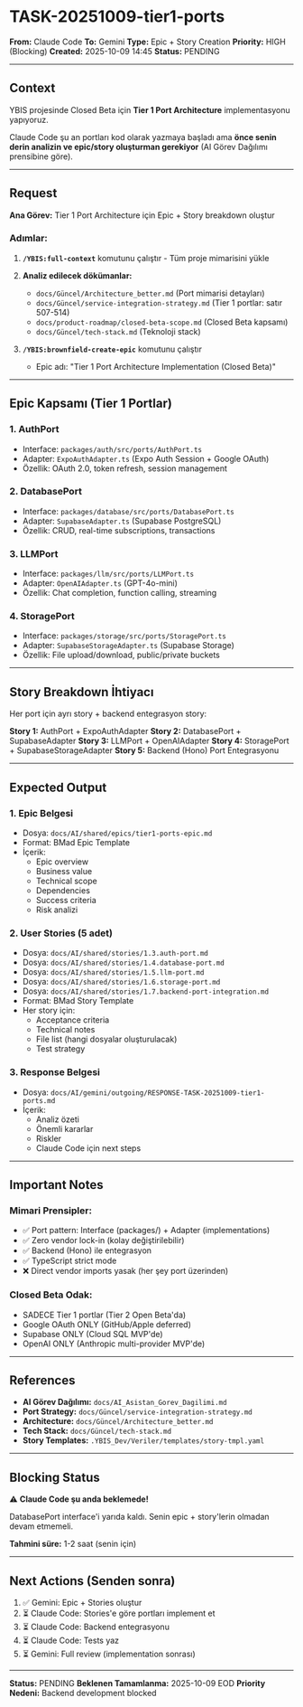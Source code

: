 # TASK-20251009-tier1-ports
**From:** Claude Code
**To:** Gemini
**Type:** Epic + Story Creation
**Priority:** HIGH (Blocking)
**Created:** 2025-10-09 14:45
**Status:** PENDING

---

## Context

YBIS projesinde Closed Beta için **Tier 1 Port Architecture** implementasyonu yapıyoruz.

Claude Code şu an portları kod olarak yazmaya başladı ama **önce senin derin analizin ve epic/story oluşturman gerekiyor** (AI Görev Dağılımı prensibine göre).

---

## Request

**Ana Görev:** Tier 1 Port Architecture için Epic + Story breakdown oluştur

### Adımlar:

1. **`/YBIS:full-context`** komutunu çalıştır - Tüm proje mimarisini yükle

2. **Analiz edilecek dökümanlar:**
   - `docs/Güncel/Architecture_better.md` (Port mimarisi detayları)
   - `docs/Güncel/service-integration-strategy.md` (Tier 1 portlar: satır 507-514)
   - `docs/product-roadmap/closed-beta-scope.md` (Closed Beta kapsamı)
   - `docs/Güncel/tech-stack.md` (Teknoloji stack)

3. **`/YBIS:brownfield-create-epic`** komutunu çalıştır
   - Epic adı: "Tier 1 Port Architecture Implementation (Closed Beta)"

---

## Epic Kapsamı (Tier 1 Portlar)

### 1. AuthPort
- Interface: `packages/auth/src/ports/AuthPort.ts`
- Adapter: `ExpoAuthAdapter.ts` (Expo Auth Session + Google OAuth)
- Özellik: OAuth 2.0, token refresh, session management

### 2. DatabasePort
- Interface: `packages/database/src/ports/DatabasePort.ts`
- Adapter: `SupabaseAdapter.ts` (Supabase PostgreSQL)
- Özellik: CRUD, real-time subscriptions, transactions

### 3. LLMPort
- Interface: `packages/llm/src/ports/LLMPort.ts`
- Adapter: `OpenAIAdapter.ts` (GPT-4o-mini)
- Özellik: Chat completion, function calling, streaming

### 4. StoragePort
- Interface: `packages/storage/src/ports/StoragePort.ts`
- Adapter: `SupabaseStorageAdapter.ts` (Supabase Storage)
- Özellik: File upload/download, public/private buckets

---

## Story Breakdown İhtiyacı

Her port için ayrı story + backend entegrasyon story:

**Story 1:** AuthPort + ExpoAuthAdapter
**Story 2:** DatabasePort + SupabaseAdapter
**Story 3:** LLMPort + OpenAIAdapter
**Story 4:** StoragePort + SupabaseStorageAdapter
**Story 5:** Backend (Hono) Port Entegrasyonu

---

## Expected Output

### 1. Epic Belgesi
- Dosya: `docs/AI/shared/epics/tier1-ports-epic.md`
- Format: BMad Epic Template
- İçerik:
  - Epic overview
  - Business value
  - Technical scope
  - Dependencies
  - Success criteria
  - Risk analizi

### 2. User Stories (5 adet)
- Dosya: `docs/AI/shared/stories/1.3.auth-port.md`
- Dosya: `docs/AI/shared/stories/1.4.database-port.md`
- Dosya: `docs/AI/shared/stories/1.5.llm-port.md`
- Dosya: `docs/AI/shared/stories/1.6.storage-port.md`
- Dosya: `docs/AI/shared/stories/1.7.backend-port-integration.md`
- Format: BMad Story Template
- Her story için:
  - Acceptance criteria
  - Technical notes
  - File list (hangi dosyalar oluşturulacak)
  - Test strategy

### 3. Response Belgesi
- Dosya: `docs/AI/gemini/outgoing/RESPONSE-TASK-20251009-tier1-ports.md`
- İçerik:
  - Analiz özeti
  - Önemli kararlar
  - Riskler
  - Claude Code için next steps

---

## Important Notes

### Mimari Prensipler:
- ✅ Port pattern: Interface (packages/) + Adapter (implementations)
- ✅ Zero vendor lock-in (kolay değiştirilebilir)
- ✅ Backend (Hono) ile entegrasyon
- ✅ TypeScript strict mode
- ❌ Direct vendor imports yasak (her şey port üzerinden)

### Closed Beta Odak:
- SADECE Tier 1 portlar (Tier 2 Open Beta'da)
- Google OAuth ONLY (GitHub/Apple deferred)
- Supabase ONLY (Cloud SQL MVP'de)
- OpenAI ONLY (Anthropic multi-provider MVP'de)

---

## References

- **AI Görev Dağılımı:** `docs/AI_Asistan_Gorev_Dagilimi.md`
- **Port Strategy:** `docs/Güncel/service-integration-strategy.md`
- **Architecture:** `docs/Güncel/Architecture_better.md`
- **Tech Stack:** `docs/Güncel/tech-stack.md`
- **Story Templates:** `.YBIS_Dev/Veriler/templates/story-tmpl.yaml`

---

## Blocking Status

⚠️ **Claude Code şu anda beklemede!**

DatabasePort interface'i yarıda kaldı. Senin epic + story'lerin olmadan devam etmemeli.

**Tahmini süre:** 1-2 saat (senin için)

---

## Next Actions (Senden sonra)

1. ✅ Gemini: Epic + Stories oluştur
2. ⏳ Claude Code: Stories'e göre portları implement et
3. ⏳ Claude Code: Backend entegrasyonu
4. ⏳ Claude Code: Tests yaz
5. ⏳ Gemini: Full review (implementation sonrası)

---

**Status:** PENDING
**Beklenen Tamamlanma:** 2025-10-09 EOD
**Priority Nedeni:** Backend development blocked
